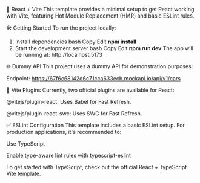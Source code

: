 🚀 React + Vite
This template provides a minimal setup to get React working with Vite, featuring Hot Module Replacement (HMR) and basic ESLint rules.

🛠 Getting Started
To run the project locally:

1. Install dependencies
bash
Copy
Edit
**npm install**
2. Start the development server
bash
Copy
Edit
**npm run dev**
The app will be running at: http://localhost:5173

🌐 Dummy API
This project uses a dummy API for demonstration purposes:

Endpoint:
https://67f6c68142d6c71cca633ecb.mockapi.io/api/v1/cars

🔌 Vite Plugins
Currently, two official plugins are available for React:

@vitejs/plugin-react: Uses Babel for Fast Refresh.

@vitejs/plugin-react-swc: Uses SWC for Fast Refresh.

✅ ESLint Configuration
This template includes a basic ESLint setup.
For production applications, it's recommended to:

Use TypeScript

Enable type-aware lint rules with typescript-eslint

To get started with TypeScript, check out the official React + TypeScript Vite template.
